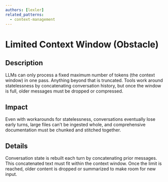 ```yaml
---
authors: [lexler]
related_patterns:
  - context-management
---
```


# Limited Context Window (Obstacle)

## Description
LLMs can only process a fixed maximum number of tokens (the context window) in one pass. Anything beyond that is truncated. 
Tools work around statelessness by concatenating conversation history, but once the window is full, older messages must be dropped or compressed.

## Impact
Even with workarounds for statelessness, conversations eventually lose early turns, large files can’t be ingested whole, and comprehensive documentation must be chunked and stitched together.

## Details
Conversation state is rebuilt each turn by concatenating prior messages. This concatenated text must fit within the context window. Once the limit is reached, older content is dropped or summarized to make room for new input.
